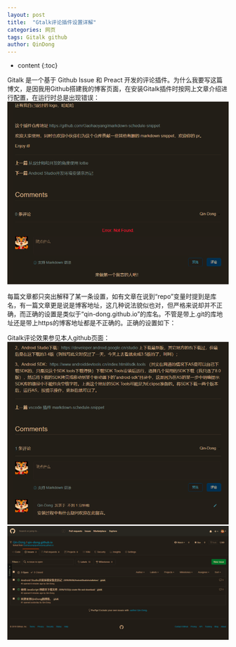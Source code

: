 ```yaml
---
layout: post
title:  "Gtalk评论插件设置详解"
categories: 网页
tags: Gitalk github
author: QinDong
---
```


* content
{:toc}

Gitalk 是一个基于 Github Issue 和 Preact 开发的评论插件。为什么我要写这篇博文，是因我用Github搭建我的博客页面，在安装Gitalk插件时按网上文章介绍进行配置，在运行时总是出现错误：
![](https://raw.githubusercontent.com/Qin-Dong/qin-dong.github.io/master/_posts/images/2019/201909070101.png)

每篇文章都只突出解释了某一条设置，如有文章在说到“repo”变量时提到是库名，有一篇文章更是说是博客地址，这几种说法貌似也对，但严格来说却并不正确，而正确的设置是类似于“qin-dong.github.io”的库名。不管是带上.git的库地址还是带上https的博客地址都是不正确的。正确的设置如下：

Gitalk评论效果参见本人github页面：
![](https://raw.githubusercontent.com/Qin-Dong/qin-dong.github.io/master/_posts/images/2019/201909070102.png)
![](https://raw.githubusercontent.com/Qin-Dong/qin-dong.github.io/master/_posts/images/2019/201909070103.png)